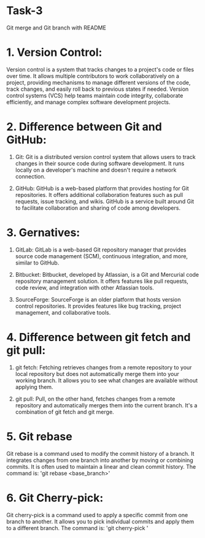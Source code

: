 # Task-3
Git merge and Git branch with README

# 1. Version Control:
Version control is a system that tracks changes to a project's code or files over time. It allows multiple contributors to work collaboratively on a project, providing mechanisms to manage different versions of the code, track changes, and easily roll back to previous states if needed. Version control systems (VCS) help teams maintain code integrity, collaborate efficiently, and manage complex software development projects.

# 2. Difference between Git and GitHub:
1. Git: Git is a distributed version control system that allows users to track changes in their source code during software development. It runs locally on a developer's machine and doesn't require a network connection.

1. GitHub: GitHub is a web-based platform that provides hosting for Git repositories. It offers additional collaboration features such as pull requests, issue tracking, and wikis. GitHub is a service built around Git to facilitate collaboration and sharing of code among developers.

# 3. Gernatives:
1. GitLab: GitLab is a web-based Git repository manager that provides source code management (SCM), continuous integration, and more, similar to GitHub.

1. Bitbucket: Bitbucket, developed by Atlassian, is a Git and Mercurial code repository management solution. It offers features like pull requests, code review, and integration with other Atlassian tools.

1. SourceForge: SourceForge is an older platform that hosts version control repositories. It provides features like bug tracking, project management, and collaborative tools.

# 4. Difference between git fetch and git pull:
1. git fetch: Fetching retrieves changes from a remote repository to your local repository but does not automatically merge them into your working branch. It allows you to see what changes are available without applying them.

1. git pull: Pull, on the other hand, fetches changes from a remote repository and automatically merges them into the current branch. It's a combination of git fetch and git merge.

# 5. Git rebase
Git rebase is a command used to modify the commit history of a branch. It integrates changes from one branch into another by moving or combining commits. It is often used to maintain a linear and clean commit history. The command is: 'git rebase <base_branch>'

# 6. Git Cherry-pick:
Git cherry-pick is a command used to apply a specific commit from one branch to another. It allows you to pick individual commits and apply them to a different branch. The command is: 'git cherry-pick <commit-hash>'   
